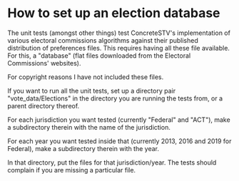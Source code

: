 # How to set up an election database

The unit tests (amongst other things) test ConcreteSTV's implementation of various
electoral commissions algorithms against their published distribution of preferences
files. This requires having all these file available. For this, a "database" (flat files downloaded
from the Electoral Commissions' websites). 

For copyright reasons I have not included these files.

If you want to run all the unit tests, set up a directory pair "vote_data/Elections" in the directory you are
running the tests from, or a parent directory thereof.

For each jurisdiction you want tested (currently "Federal" and "ACT"), make a subdirectory therein
with the name of the jurisdiction.

For each year you want tested inside that (currently 2013, 2016 and 2019 for Federal), make a subdirectory
therein with the year.

In that directory, put the files for that jurisdiction/year. The tests should complain if you are missing 
a particular file.
